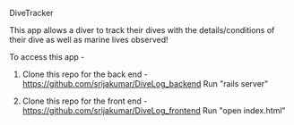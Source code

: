 DiveTracker

This app allows a diver to track their dives with the details/conditions of their dive as well as marine lives observed!

To access this app - 
1. Clone this repo for the back end - 
https://github.com/srijakumar/DiveLog_backend
Run "rails server"

2. Clone this repo for the front end - 
https://github.com/srijakumar/DiveLog_frontend
Run "open index.html"
